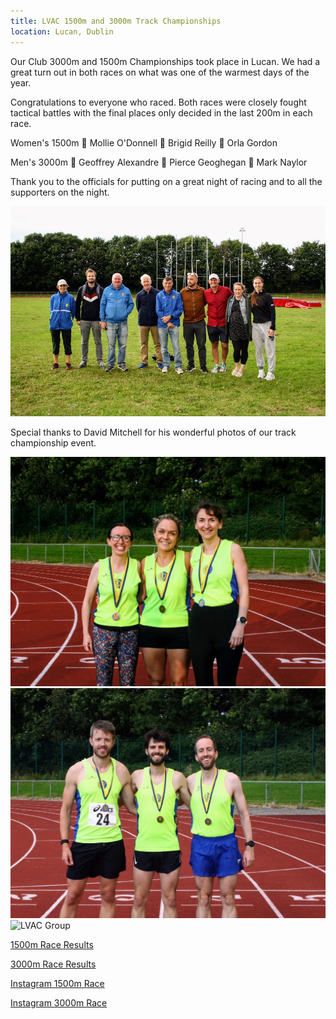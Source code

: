```yaml
---
title: LVAC 1500m and 3000m Track Championships
location: Lucan, Dublin
---
```


Our Club 3000m and 1500m Championships took place in Lucan. We had a great turn out in both races on what was one of the warmest days of the year.

Congratulations to everyone who raced. Both races were closely fought tactical battles with the final places only decided in the last 200m in each race.

Women's 1500m
🥇 Mollie O'Donnell
🥈 Brigid Reilly
🥉 Orla Gordon

Men's 3000m
🥇 Geoffrey Alexandre 
🥈 Pierce Geoghegan
🥉 Mark Naylor

Thank you to the officials for putting on a great night of racing and to all the supporters on the night.

<img src="/assets/images/races/2023-lvac-3000m/race-officials.jpeg" class="img-fluid" alt="Race Officials">

Special thanks to David Mitchell for his wonderful photos of our track championship event.

<img src="/assets/images/races/2023-lvac-1500m/medal-winners.jpg" class="img-fluid" alt="1500m Medal Winners">

<img src="/assets/images/races/2023-lvac-3000m/medal-winners.jpg" class="img-fluid" alt="3000m Medal Winners">

<img src="/assets/images/races/2023-lvac-3000m/2023-07-12-lvac-group.jpg" class="img-fluid" alt="LVAC Group">

<a href="/races/2023-07-12-LVAC-Track-1500m/" target="_blank" rel="noopener noreferrer">1500m Race Results</a>

<a href="/races/2023-07-12-LVAC-Track-3000m/" target="_blank" rel="noopener noreferrer">3000m Race Results</a>

<a href="https://www.instagram.com/reel/Cuq_Xy5r2QZ/" target="_blank" rel="noopener noreferrer">Instagram 1500m Race</a>

<a href="https://www.instagram.com/reel/CurAYjPO2_A/" target="_blank" rel="noopener noreferrer">Instagram 3000m Race</a>
